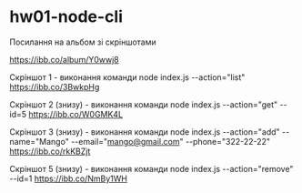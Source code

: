 # hw01-node-cli

Посилання на альбом зі скріншотами

https://ibb.co/album/Y0wwj8

Скріншот 1 - виконання команди
node index.js --action="list"
https://ibb.co/3BwkpHg

Скріншот 2 (знизу) - виконання команди
node index.js --action="get" --id=5
https://ibb.co/W0GMK4L

Скріншот 3 (знизу) - виконання команди
node index.js --action="add" --name="Mango" --email="mango@gmail.com" --phone="322-22-22"
https://ibb.co/rkKBZjt

Скріншот 5 (знизу) - виконання команди
node index.js --action="remove" --id=1
https://ibb.co/NmBy1WH
